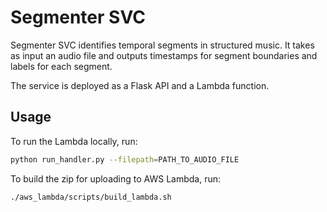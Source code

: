 # Segmenter SVC

Segmenter SVC identifies temporal segments in structured music. It takes as input an audio file and outputs timestamps for segment boundaries and labels for each segment.

The service is deployed as a Flask API and a Lambda function.

## Usage

To run the Lambda locally, run:

```bash
python run_handler.py --filepath=PATH_TO_AUDIO_FILE
```

To build the zip for uploading to AWS Lambda, run:

```bash
./aws_lambda/scripts/build_lambda.sh
```
